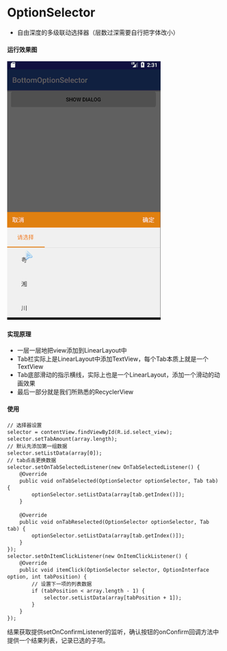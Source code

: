 # OptionSelector
* 自由深度的多级联动选择器（层数过深需要自行把字体改小）</br>
#### 运行效果图
![image](https://github.com/leeroGG/OptionSelector/raw/master/effect.gif)</br>
#### 实现原理
* 一层一层地把view添加到LinearLayout中</br>
* Tab栏实际上是LinearLayout中添加TextView，每个Tab本质上就是一个TextView</br>
* Tab底部滑动的指示横线，实际上也是一个LinearLayout，添加一个滑动的动画效果</br>
* 最后一部分就是我们所熟悉的RecyclerView
#### 使用
```
// 选择器设置
selector = contentView.findViewById(R.id.select_view);
selector.setTabAmount(array.length);
// 默认先添加第一组数据
selector.setListData(array[0]);
// tab点击更换数据
selector.setOnTabSelectedListener(new OnTabSelectedListener() {
    @Override
    public void onTabSelected(OptionSelector optionSelector, Tab tab) {
        optionSelector.setListData(array[tab.getIndex()]);
    }

    @Override
    public void onTabReselected(OptionSelector optionSelector, Tab tab) {
        optionSelector.setListData(array[tab.getIndex()]);
    }
});
selector.setOnItemClickListener(new OnItemClickListener() {
    @Override
    public void itemClick(OptionSelector selector, OptionInterface option, int tabPosition) {
        // 设置下一项的列表数据
        if (tabPosition < array.length - 1) {
            selector.setListData(array[tabPosition + 1]);
        }
    }
});
```
结果获取提供setOnConfirmListener的监听，确认按钮的onConfirm回调方法中提供一个结果列表，记录已选的子项。
